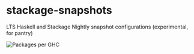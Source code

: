 # stackage-snapshots
LTS Haskell and Stackage Nightly snapshot configurations (experimental, for pantry)

![Packages per GHC](https://commercialhaskell.github.io/stackage-snapshots/chart.svg)
